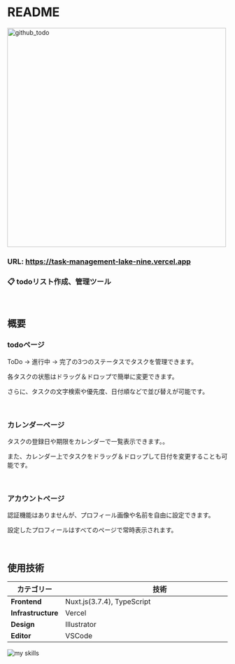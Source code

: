 # README

<img width="500" alt="github_todo" src="https://github.com/user-attachments/assets/82d31e60-a870-42dc-a6cd-4fd1381a5ad9" />

### URL: https://task-management-lake-nine.vercel.app

### 📋 todoリスト作成、管理ツール
<br>

## 概要

### todoページ

ToDo → 進行中 → 完了の3つのステータスでタスクを管理できます。

各タスクの状態はドラッグ＆ドロップで簡単に変更できます。

さらに、タスクの文字検索や優先度、日付順などで並び替えが可能です。

<br>

### カレンダーページ

タスクの登録日や期限をカレンダーで一覧表示できます。。

また、カレンダー上でタスクをドラッグ＆ドロップして日付を変更することも可能です。

<br>

### アカウントページ

認証機能はありませんが、プロフィール画像や名前を自由に設定できます。

設定したプロフィールはすべてのページで常時表示されます。

<br>

## 使用技術
| カテゴリー　　            | 技術　　　　　　　　　　　　　　　　　　　　　　　　　　   |
|---------------------|------------------- |
| **Frontend**       | Nuxt.js(3.7.4), TypeScript  |
| **Infrastructure** | Vercel     　　　　　 |
| **Design**         | Illustrator         |
| **Editor**         | VSCode              |

<img alt="my skills" src="https://skillicons.dev/icons?theme=dark&perline=7&i=html,css,scss,ts,vue,nuxt,redux,vercel,illustrator,svg,vscode,github" />
